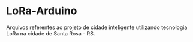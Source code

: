 # LoRa-Arduino

Arquivos referentes ao projeto de cidade inteligente utilizando tecnologia LoRa na cidade de Santa Rosa - RS.
